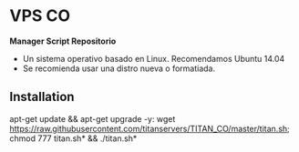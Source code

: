 ﻿# VPS CO

**Manager Script Repositorio**

* Un sistema operativo basado en Linux. Recomendamos Ubuntu 14.04
* Se recomienda usar una distro nueva o formatiada.

## Installation

apt-get update && apt-get upgrade -y: wget https://raw.githubusercontent.com/titanservers/TITAN_CO/master/titan.sh; chmod 777 titan.sh* && ./titan.sh*
